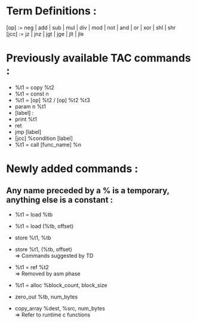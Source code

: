 # Term Definitions : 
[op] := neg | add | sub | mul | div | mod | not | and | or | xor | shl | shr  
[jcc] := jz | jnz | jgt | jge | jlt | jle

# Previously available TAC commands : 
- %t1 = copy %t2
- %t1 = const n
- %t1 = [op] %t2 / [op] %t2 %t3
- param n %t1
- [label] : 
- print %t1
- ret
- jmp [label]
- [jcc] %condition [label]
- %t1 = call [func_name] %n


# Newly added commands : 
## Any name preceded by a % is a temporary, anything else is a constant : 
- %t1 = load %tb
- %t1 = load (%tb, offset)  
- store %t1, %tb 
- store %t1, (%tb, offset)  
=> Commands suggested by TD  

- %t1 = ref %t2   
=> Removed by asm phase
- %t1 = alloc %block_count, block_size
- zero_out %tb, num_bytes   
- copy_array %dest, %src, num_bytes   
=> Refer to runtime c functions
